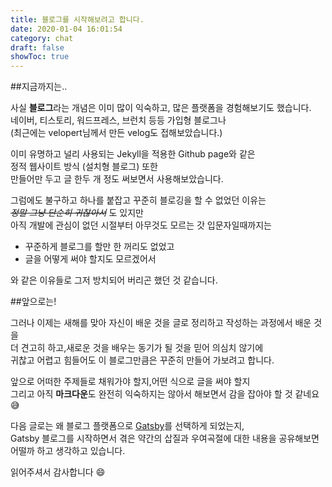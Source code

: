 ```yaml
---
title: 블로그를 시작해보려고 합니다.
date: 2020-01-04 16:01:54
category: chat
draft: false
showToc: true
---
```


##지금까지는..

사실 **블로그**라는 개념은 이미 많이 익숙하고, 많은 플랫폼을 경험해보기도 했습니다.  
네이버, 티스토리, 워드프레스, 브런치 등등 가입형 블로그나  
(최근에는 velopert님께서 만든 velog도 접해보았습니다.)

이미 유명하고 널리 사용되는 Jekyll을 적용한 Github page와 같은  
정적 웹사이트 방식 (설치형 블로그) 또한  
만들어만 두고 글 한두 개 정도 써보면서 사용해보았습니다.

그럼에도 불구하고 하나를 붙잡고 꾸준히 블로깅을 할 수 없었던 이유는  
~~_정말 그냥 단순히 귀찮아서_~~ 도 있지만  
아직 개발에 관심이 없던 시절부터 아무것도 모르는 갓 입문자일때까지는

- 꾸준하게 블로그를 할만 한 꺼리도 없었고
- 글을 어떻게 써야 할지도 모르겠어서

와 같은 이유들로 그저 방치되어 버리곤 했던 것 같습니다.

##앞으로는!

그러나 이제는 새해를 맞아
자신이 배운 것을 글로 정리하고 작성하는 과정에서 배운 것을  
더 견고히 하고,새로운 것을 배우는 동기가 될 것을 믿어 의심치 않기에  
귀찮고 어렵고 힘들어도 이 블로그만큼은 꾸준히 만들어 가보려고 합니다.

앞으로 어떠한 주제들로 채워가야 할지,어떤 식으로 글을 써야 할지  
그리고 아직 **마크다운**도 완전히 익숙하지는 않아서 해보면서 감을 잡아야 할 것 같네요 :sweat_smile:

다음 글로는 왜 블로그 플랫폼으로 [Gatsby](gatsbyjs.org)를 선택하게 되었는지,  
Gatsby 블로그를 시작하면서 겪은 약간의 삽질과 우여곡절에 대한 내용을
공유해보면 어떨까 하고 생각하고 있습니다.

읽어주셔서 감사합니다 :smile:
